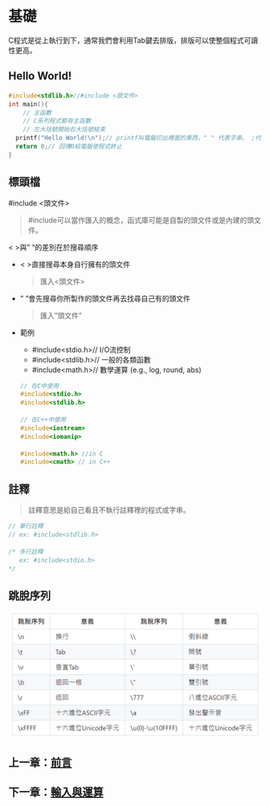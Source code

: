 # 基礎

C程式是從上執行到下，通常我們會利用Tab鍵去排版，排版可以使整個程式可讀性更高。

## Hello World!

```c
#include<stdlib.h>//#include <頭文件>
int main(){
    // 主函數
    // C系列程式都有主函數
    // 左大括號開始右大括號結束
  printf("Hello World!\n");// printf叫電腦印出裡面的東西，" " 代表字串， ;代表一件事情的結束
  return 0;// 回傳0給電腦使程式終止
}
```

## 標頭檔

#include <頭文件>

> #include可以當作匯入的概念，函式庫可能是自製的頭文件或是內建的頭文件。

< >與” “的差別在於搜尋順序
- < >直接搜尋本身自行擁有的頭文件
  > 匯入<頭文件>

- ” ”會先搜尋你所製作的頭文件再去找尋自己有的頭文件
  > 匯入”頭文件”
  
- 範例
  
    - #include<stdio.h>// I/O流控制
    - #include<stdlib.h>// 一般的各類函數
    - #include<math.h>// 數學運算 (e.g., log, round, abs)

    ```c
    // 在C中使用
    #include<stdio.h>
    #include<stdlib.h>
    
    // 在C++中使用
    #include<iostream>
    #include<iomanip>
    
    #include<math.h> //in C
    #include<cmath> // in C++
    ```

## 註釋

> 註釋意思是給自己看且不執行註釋裡的程式或字串。

```c
// 單行註釋
// ex: #include<stdlib.h>

/* 多行註釋
   ex: #include<stdio.h>
*/
```

## 跳脫序列
![image](https://github.com/xixa3333/C-Textbook/blob/main/%E8%B7%B3%E8%84%AB%E5%BA%8F%E5%88%97.png)

## 上一章：[前言](https://github.com/xixa3333/C-Textbook/blob/main/%E5%89%8D%E8%A8%80.md)
## 下一章：[輸入與運算](https://github.com/xixa3333/C-Textbook/blob/main/%E8%BC%B8%E5%85%A5%E8%88%87%E9%81%8B%E7%AE%97.md)
